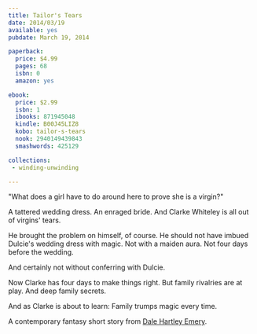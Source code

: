 ```yaml
---
title: Tailor's Tears
date: 2014/03/19
available: yes
pubdate: March 19, 2014

paperback:
  price: $4.99
  pages: 68
  isbn: 0
  amazon: yes

ebook:
  price: $2.99
  isbn: 1
  ibooks: 871945048
  kindle: B00J45LIZ8
  kobo: tailor-s-tears
  nook: 2940149439843
  smashwords: 425129

collections:
 - winding-unwinding

---
```



"What does a girl have to do around here to prove she is a virgin?"

A tattered wedding dress.
An enraged bride.
And Clarke Whiteley is all out of virgins' tears.

He brought the problem on himself,
of course.
He should not have imbued Dulcie's wedding dress with magic.
Not with a maiden aura.
Not four days before the wedding.

And certainly not without conferring with Dulcie.

Now Clarke has four days to make things right.
But family rivalries are at play.
And deep family secrets.

And as Clarke is about to learn:
Family trumps magic every time.

A contemporary fantasy short story
from
[Dale Hartley Emery](http://dalehartleyemery.com/).
